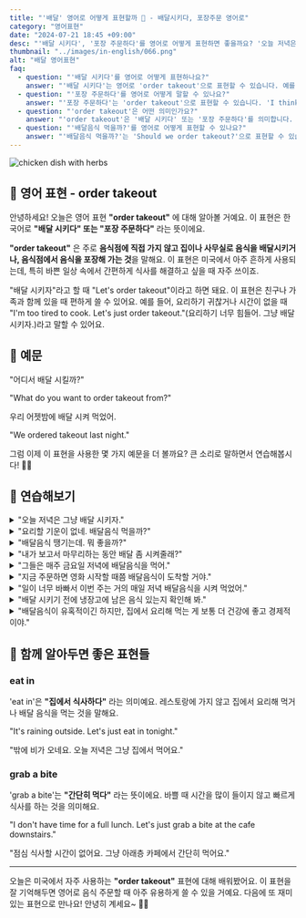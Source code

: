 ```yaml
---
title: "'배달' 영어로 어떻게 표현할까 🍔 - 배달시키다, 포장주문 영어로"
category: "영어표현"
date: "2024-07-21 18:45 +09:00"
desc: "'배달 시키다', '포장 주문하다'를 영어로 어떻게 표현하면 좋을까요? '오늘 저녁은 그냥 배달 시키자', '요리할 기운이 없네. 배달음식 먹을까?' 등을 영어로 표현하는 법을 배워봅시다. 다양한 예문을 통해서 연습하고 본인의 표현으로 만들어 보세요."
thumbnail: "../images/in-english/066.png"
alt: "배달 영어표현"
faq:
  - question: "'배달 시키다'를 영어로 어떻게 표현하나요?"
    answer: "'배달 시키다'는 영어로 'order takeout'으로 표현할 수 있습니다. 예를 들어, 'Let's order takeout tonight'은 '오늘 저녁은 배달 시키자'라는 의미입니다."
  - question: "'포장 주문하다'를 영어로 어떻게 말할 수 있나요?"
    answer: "'포장 주문하다'는 'order takeout'으로 표현할 수 있습니다. 'I think I'll order takeout for lunch'는 '점심으로 포장 주문을 할 것 같아'라고 해석됩니다."
  - question: "'order takeout'은 어떤 의미인가요?"
    answer: "'order takeout'은 '배달 시키다' 또는 '포장 주문하다'를 의미합니다. 음식점에 가지 않고 음식을 집이나 사무실로 배달시키거나, 음식점에서 음식을 포장해 가는 것을 말합니다."
  - question: "'배달음식 먹을까?'를 영어로 어떻게 표현할 수 있나요?"
    answer: "'배달음식 먹을까?'는 'Should we order takeout?'으로 표현할 수 있습니다."
---
```


![chicken dish with herbs](../images/in-english/066-1.avif)

## 🌟 영어 표현 - order takeout

안녕하세요! 오늘은 영어 표현 **"order takeout"** 에 대해 알아볼 거예요. 이 표현은 한국어로 **"배달 시키다" 또는 "포장 주문하다"** 라는 뜻이에요.

**"order takeout"** 은 주로 **음식점에 직접 가지 않고 집이나 사무실로 음식을 배달시키거나, 음식점에서 음식을 포장해 가는 것**을 말해요. 이 표현은 미국에서 아주 흔하게 사용되는데, 특히 바쁜 일상 속에서 간편하게 식사를 해결하고 싶을 때 자주 쓰이죠.

"배달 시키자"라고 할 때 "Let's order takeout"이라고 하면 돼요. 이 표현은 친구나 가족과 함께 있을 때 편하게 쓸 수 있어요. 예를 들어, 요리하기 귀찮거나 시간이 없을 때 "I'm too tired to cook. Let's just order takeout."(요리하기 너무 힘들어. 그냥 배달 시키자.)라고 말할 수 있어요.

<div 
  data-inline-banner="🎉 새해에는 스픽 AI와 함께 영어 공부하자" 
  data-inline-banner-subtext="설날 특별 할인으로 60%할인 + 추가 7만원 할인! (~2/3)" 
  data-inline-banner-link="https://app.usespeak.com/kr-ko/sale/kr-affiliate-special/?ref=engple-inline"
  data-inline-banner-caption="해당 링크를 통해 구매시 일정액의 수수료를 지급받습니다.">
</div>

## 📖 예문

"어디서 배달 시킬까?"

"What do you want to order takeout from?"

우리 어젯밤에 배달 시켜 먹었어.

"We ordered takeout last night."

그럼 이제 이 표현을 사용한 몇 가지 예문을 더 볼까요? 큰 소리로 말하면서 연습해봅시다! 🍕🍜

## 💬 연습해보기

<details>
<summary>"오늘 저녁은 그냥 배달 시키자."</summary>
<span>"Let's just order takeout tonight."</span>
</details>

<details>
<summary>"요리할 기운이 없네. 배달음식 먹을까?"</summary>
<span>"I'm too tired to cook. Should we order takeout?"</span>
</details>

<details>
<summary>"배달음식 땡기는데. 뭐 좋을까?"</summary>
<span>"I'm in the mood to order takeout. Any suggestions?"</span>
</details>

<details>
<summary>"내가 보고서 마무리하는 동안 배달 좀 시켜줄래?"</summary>
<span>"Can you order takeout while I finish this report?"</span>
</details>

<details>
<summary>"그들은 매주 금요일 저녁에 배달음식을 먹어."</summary>
<span>"They always order takeout on Friday nights."</span>
</details>

<details>
<summary>"지금 주문하면 영화 시작할 때쯤 배달음식이 도착할 거야."</summary>
<span>"If we order takeout now, it should arrive by the time the movie starts."</span>
</details>

<details>
<summary>"일이 너무 바빠서 이번 주는 거의 매일 저녁 배달음식을 시켜 먹었어."</summary>
<span>"I've been so busy with work that I've been ordering takeout almost every night this week."</span>
</details>

<details>
<summary>"배달 시키기 전에 냉장고에 남은 음식 있는지 확인해 봐."</summary>
<span>"Before you order takeout, check if we have any leftovers in the fridge."</span>
</details>

<details>
<summary>"배달음식이 유혹적이긴 하지만, 집에서 요리해 먹는 게 보통 더 건강에 좋고 경제적이야."</summary>
<span>"Though it's <a href="/blog/vocab-1/019.tempting/">tempting</a> to order takeout, cooking at home is often healthier and more economical."</span>
</details>

## 🤝 함께 알아두면 좋은 표현들

### eat in

'eat in'은 **"집에서 식사하다"** 라는 의미예요. 레스토랑에 가지 않고 집에서 요리해 먹거나 배달 음식을 먹는 것을 말해요.

"It's raining outside. Let's just eat in tonight."

"밖에 비가 오네요. 오늘 저녁은 그냥 집에서 먹어요."

### grab a bite

'grab a bite'는 **"간단히 먹다"** 라는 뜻이에요. 바쁠 때 시간을 많이 들이지 않고 빠르게 식사를 하는 것을 의미해요.

"I don't have time for a full lunch. Let's just grab a bite at the cafe downstairs."

"점심 식사할 시간이 없어요. 그냥 아래층 카페에서 간단히 먹어요."

---

오늘은 미국에서 자주 사용하는 **"order takeout"** 표현에 대해 배워봤어요. 이 표현을 잘 기억해두면 영어로 음식 주문할 때 아주 유용하게 쓸 수 있을 거예요. 다음에 또 재미있는 표현으로 만나요! 안녕히 계세요~ 🍔🥡

